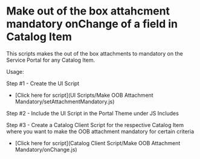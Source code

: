 # Make out of the box attahcment mandatory onChange of a field in Catalog Item

This scripts makes the out of the box attachments to mandatory on the Service Portal for any Catalog Item.

Usage:

Step #1 - Create the UI Script 
* [Click here for script](UI Scripts/Make OOB Attachment Mandatory/setAttachmentMandatory.js)

Step #2 - Include the UI Script in the Portal Theme under JS Includes

Step #3 - Create a Catalog Client Script for the respective Catalog Item where you want to make the OOB attachment mandatory for certain criteria

* [Click here for script](Catalog Client Script/Make OOB Attachment Mandatory/onChange.js)